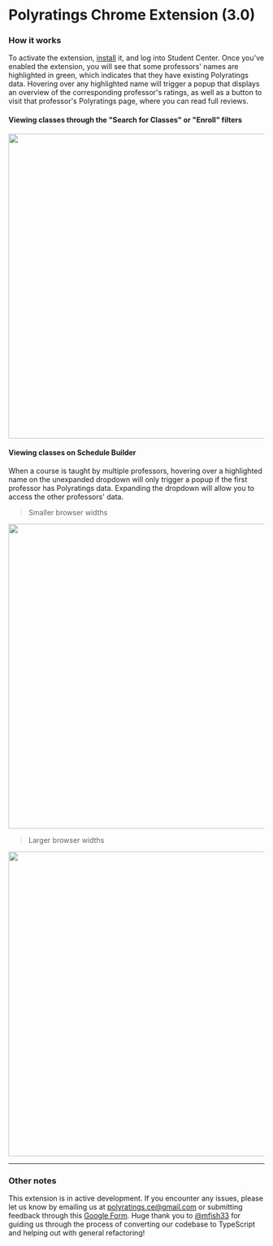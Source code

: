 # Polyratings Chrome Extension (3.0)

### How it works

To activate the extension, [install](https://chrome.google.com/webstore/detail/Polyratings/pliinobghndmnnjenolmokefjacnmdpo?hl=en&authuser=1) it, and log into Student Center. Once you've enabled the extension, you will see that some professors' names are highlighted in green, which indicates that they have existing Polyratings data. Hovering over any highlighted name will trigger a popup that displays an overview of the corresponding professor's ratings, as well as a button to visit that professor's Polyratings page, where you can read full reviews.

#### Viewing classes through the "Search for Classes" or "Enroll" filters

<img src="https://github.com/adellevo/polyratings/blob/main/images/sc.png" width="600">

#### Viewing classes on Schedule Builder
When a course is taught by multiple professors, hovering over a highlighted name on the unexpanded dropdown will only trigger a popup if the first professor has Polyratings data. Expanding the dropdown will allow you to access the other professors' data. 

> Smaller browser widths
<img src="https://github.com/adellevo/polyratings/blob/main/images/sbw-sb.png" width="600">

> Larger browser widths 
<img src="https://github.com/adellevo/polyratings/blob/main/images/lbw-sb.png" width="600">

---

### Other notes

This extension is in active development. If you encounter any issues, please let us know by emailing us at polyratings.ce@gmail.com or submitting feedback through this [Google Form](https://forms.gle/BE3mTCXdY2LNYvLB6). Huge thank you to [@mfish33](https://github.com/mfish33) for guiding us through the process of converting our codebase to TypeScript and helping out with general refactoring!
